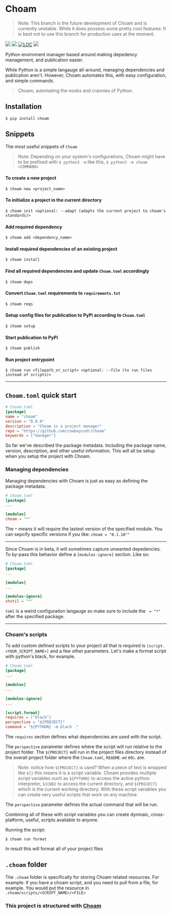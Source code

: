 # Choam

> Note: This branch is the future development of Choam and is currently unstable. While it does possess some pretty cool features: It is best not to use this branch for production uses at the moment.

<a href="https://pepy.tech/project/choam"><img src="https://img.shields.io/pypi/dw/choam"></a>
<a href="https://pypi.org/project/choam"><img src="https://img.shields.io/pypi/v/choam"></a>
<a href="https://github.com/cowboycodr/choam"><img alt="LOC" src="https://shields.io/tokei/lines/github/cowboycodr/choam"></a>
<a href="https://github.com/cowboycodr/choam"><img src="https://img.shields.io/github/repo-size/cowboycodr/choam"></a>

Python enviroment manager based around making depedency management, and publication easier.

While Python is a simple langauge all-around, managing dependencies and publication aren't. However, Choam automates this, with easy configuration, and simple commands.

> Choam, automating the nooks and crannies of Python.

## Installation

`$ pip install choam`

## Snippets

The most useful snippets of `Choam`

> Note: Depending on your system's configurations, Choam might have to be prefixed with `$ python3 -m` like this, `$ python3 -m choam <COMMAND>`

#### To create a new project

`$ choam new <project_name>`

#### To initialize a project in the current directory

`$ choam init <optional: --adapt (adapts the current project to choam's standards)>`

#### Add required dependency

`$ choam add <dependency_name>`

#### Install required dependencies of an existing project

`$ choam install`

#### Find all required dependencies and update `Choam.toml` accordingly

`$ choam deps`

#### Convert `Choam.toml` requirements to `requirements.txt`

`$ choam reqs`

#### Setup config files for publication to PyPi according to `Choam.toml`

`$ choam setup`

#### Start publication to PyPi

`$ choam publish`

#### Run project entrypoint

`$ choam run <filepath_or_script> <optional: --file (to run files instead of scripts)>`

---

## `Choam.toml` quick start

```toml
# Choam.toml
[package]
name = "choam"
version = "0.0.0"
description = "Choam is a project manager"
repo = "https://github.com/cowboycodr/choam"
keywords = ["manager"]
```

So far we've described the package metadata. Including the package name, version, description, and other useful information. This will all be setup when you setup the project with Choam.

### Managing dependencies

Managing dependencies with Choam is just as easy as defining the package metadata.

```toml
# Choam.toml
[package]
...

[modules]
choam = "*"
```

The `*` means it will require the lastest version of the specified module. You can sepcify specific versions if you like: `choam = "0.1.18""`

---

Since Choam is in beta, it will sometimes capture unwanted depedencies. To by-pass this behavior define a `[modules-ignore]` section. Like so:

```toml
# Choam.toml
[package]
...

[modules]
...

[modules-ignore]
shutil = "*"
```

`toml` is a weird configuration langauge so make sure to include the ` = "*"` after the specified package.

---

### Choam's scripts

To add custom defined scripts to your project all that is required is `[script.<YOUR_SCRIPT_NAME>]` and a few other parameters. Let's make a format script with python's black, for example.

```toml
# Choam.toml
[package]
...

[modules]
...

[modules-ignore]
...

[script.format]
requires = ["black"]
perspective = "${PROJECT}"
command = "${PYTHON} -m black ."
```

The `requires` section defines what dependencies are used with the script.

The `perspective` parameter defines where the script will run relative to the project folder. The `${PROJECT}` will run in the project files directory instead of the overall project folder where the `Choam.toml`, `README.md` etc. are.

> Note: notice how `${PROJECT}` is used? When a piece of text is wrapped like `${}` this means it is a script variable. Choam provides multiple script variables such as `${PYTHON}` to access the active python interpreter, `${CWD}` to access the current directory, and `${PROJECT}` which is the current working directory. With these script variables you can create very useful scripts that work on any machine.

The `perspective` parameter defines the actual command that will be run.

Combining all of these with script variables you can create dynmaic, cross-platform, useful, scripts available to anyone.

Running the script:

`$ choam run format`

In result this will format all of your project files

## `.choam` folder

The `.choam` folder is specifically for storing Choam related resources. For example: if you have a choam script, and you need to pull from a file, for example. You would put the resource in `.choam/scripts/<SCRIPT_NAME>/<FILE>`

### This project is structured with [Choam](https://github.com/cowboycodr/choam)
